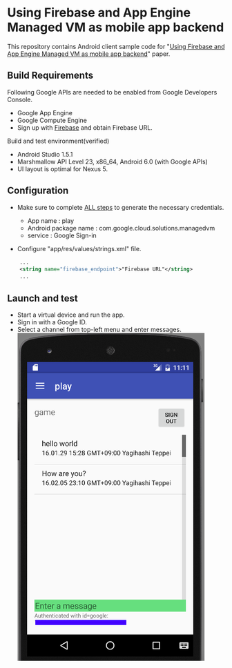# Using Firebase and App Engine Managed VM as mobile app backend
This repository contains Android client sample code for "[Using Firebase and App Engine Managed VM as mobile app backend](https://cloud.google.com/solutions/mobile/mobile-app-backend-on-cloud-platform#firebase-managed-vms)" paper.

## Build Requirements
Following Google APIs are needed to be enabled from Google Developers Console.
* Google App Engine
* Google Compute Engine
* Sign up with [Firebase](https://www.firebase.com/) and obtain Firebase URL.

Build and test environment(verified)
* Android Studio 1.5.1
* Marshmallow API Level 23, x86_64, Android 6.0 (with Google APIs)
* UI layout is optimal for Nexus 5.


## Configuration

- Make sure to complete [ALL steps](https://developers.google.com/identity/sign-in/android/start-integrating) to generate the necessary credentials.
  - App name : play
  - Android package name : com.google.cloud.solutions.managedvm
  - service : Google Sign-in

- Configure "app/res/values/strings.xml" file.
```xml
    ...
    <string name="firebase_endpoint">"Firebase URL"</string>
    ...
```


## Launch and test
- Start a virtual device and run the app.
- Sign in with a Google ID.
- Select a channel from top-left menu and enter messages.
![Nexus 5](./nexus5.png)